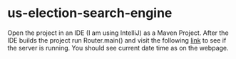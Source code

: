 # us-election-search-engine

Open the project in an IDE (I am using IntelliJ) as a Maven Project. After the IDE builds the project run Router.main() and visit the following [link](http://localhost:4567/hello) to see if the server is running. You should see current date time as on the webpage.
